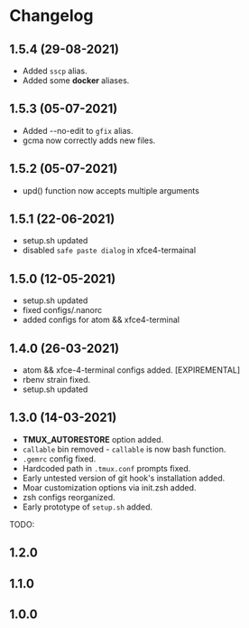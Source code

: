 # Changelog

## 1.5.4 (29-08-2021)
- Added `sscp` alias.
- Added some __docker__ aliases.

## 1.5.3 (05-07-2021)
- Added --no-edit to `gfix` alias.
- gcma now correctly adds new files.

## 1.5.2 (05-07-2021)
- upd() function now accepts multiple arguments

## 1.5.1 (22-06-2021)
- setup.sh updated
- disabled `safe paste dialog` in xfce4-termainal

## 1.5.0 (12-05-2021)
- setup.sh updated
- fixed configs/.nanorc
- added configs for atom && xfce4-terminal

## 1.4.0 (26-03-2021)
- atom && xfce-4-terminal configs added. [EXPIREMENTAL]
- rbenv strain fixed.
- setup.sh updated

## 1.3.0 (14-03-2021)
- __TMUX_AUTORESTORE__ option added.
- `callable` bin removed - `callable` is now bash function.
- `.gemrc` config fixed.
- Hardcoded path in `.tmux.conf` prompts fixed.
- Early untested version of git hook's installation added.
- Moar customization options via init.zsh added.
- zsh configs reorganized.
- Early prototype of `setup.sh` added.

TODO:
## 1.2.0
## 1.1.0
## 1.0.0
